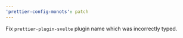 ```yaml
---
'prettier-config-monots': patch
---
```


Fix `prettier-plugin-svelte` plugin name which was incorrectly typed.
